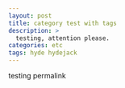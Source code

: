 ```yaml
---
layout: post
title: category test with tags
description: >
  testing, attention please.
categories: etc
tags: hyde hydejack
---
```


testing permalink

